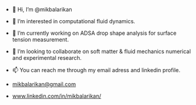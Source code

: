 - 👋 Hi, I’m @mikbalarikan
- 👀 I’m interested in computational fluid dynamics.
- 🌱 I’m currently working on ADSA drop shape analysis for surface tension measurement.
- 💞️ I’m looking to collaborate on soft matter & fluid mechanics numerical and experimental research.
- 📫 You can reach me through my email adress and linkedin profile.

- mikbalarikan@gmail.com
- www.linkedin.com/in/mikbalarikan/
